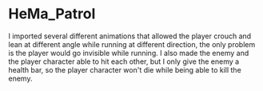 # HeMa_Patrol

I imported several different animations that allowed the player crouch and lean at different angle while running at different direction, the only problem is the player would go invisible while running. 
I also made the enemy and the player character able to hit each other, but I only give the enemy a health bar, so the player character won't die while being able to kill the enemy.

